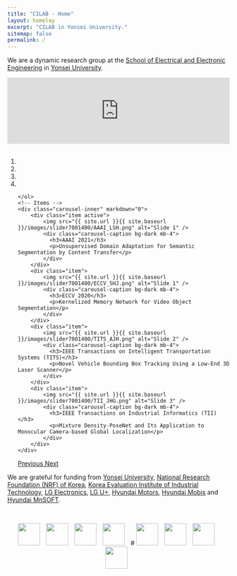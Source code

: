 ```yaml
---
title: "CILAB - Home"
layout: homelay
excerpt: "CILAB in Yonsei University."
sitemap: false
permalink: /
---
```



We are a dynamic research group at the [School of Electrical and Electronic Engineering](https://ee.yonsei.ac.kr/ee_en/index.do) in [Yonsei University](https://ee.yonsei.ac.kr/ee_en/index.do).

<div markdown="0" class="video-container"> 
    <iframe width="100%" src="https://www.youtube.com/embed/nBtD0NP0qrw" frameborder="0" allowfullscreen></iframe>
</div> 
<br/>

<div markdown="0" id="carousel" class="carousel slide" data-ride="carousel" data-interval="5000" data-pause="hover" >
    <!-- Menu -->
    <ol class="carousel-indicators my-4">
        <li data-target="#carousel" data-slide-to="0" class="active"></li>
        <li data-target="#carousel" data-slide-to="1"></li>
        <li data-target="#carousel" data-slide-to="2"></li>
        <li data-target="#carousel" data-slide-to="3"></li>


    </ol>
    <!-- Items -->
    <div class="carousel-inner" markdown="0">
        <div class="item active">
            <img src="{{ site.url }}{{ site.baseurl }}/images/slider7001400/AAAI_LSH.png" alt="Slide 1" />
            <div class="carousel-caption bg-dark mb-4">
              <h3>AAAI 2021</h3>
              <p>Unsupervised Domain Adaptation for Semantic Segmentation by Content Transfer</p>
            </div>
        </div>
        <div class="item">
            <img src="{{ site.url }}{{ site.baseurl }}/images/slider7001400/ECCV_SHJ.png" alt="Slide 1" />
            <div class="carousel-caption bg-dark mb-4">
              <h3>ECCV 2020</h3>
              <p>Kernelized Memory Network for Video Object Segmentation</p>
            </div>
        </div>
        <div class="item">
            <img src="{{ site.url }}{{ site.baseurl }}/images/slider7001400/TITS_AJH.png" alt="Slide 2" />
            <div class="carousel-caption bg-dark mb-4">
              <h3>IEEE Transactions on Intelligent Transportation Systems (TITS)</h3>
              <p>Novel Vehicle Bounding Box Tracking Using a Low-End 3D Laser Scanner</p>
            </div>
        </div>
        <div class="item">
            <img src="{{ site.url }}{{ site.baseurl }}/images/slider7001400/TII_JHG.png" alt="Slide 3" />
            <div class="carousel-caption bg-dark mb-4">
              <h3>IEEE Transactions on Industrial Informatics (TII)</h3>
              <p>Mixture Density-PoseNet and Its Application to Monocular Camera-based Global Localization</p>
            </div>
        </div>
    </div>
  <a class="left carousel-control" href="#carousel" role="button" data-slide="prev">
    <span class="glyphicon glyphicon-chevron-left" aria-hidden="true"></span>
    <span class="sr-only">Previous</span>
  </a>
  <a class="right carousel-control" href="#carousel" role="button" data-slide="next">
    <span class="glyphicon glyphicon-chevron-right" aria-hidden="true"></span>
    <span class="sr-only">Next</span>
  </a>
</div>

We are grateful for funding from [Yonsei University](https://ee.yonsei.ac.kr/ee_en/index.do), [National Research Foundation (NRF) of Korea](https://www.nrf.re.kr/eng/index), [Korea Evaluation Institute of Industrial Technology](https://www.keit.re.kr/eng/), [LG Electronics](https://www.lg.com/us), [LG U+](http://www.uplus.co.kr/com/main/pemain/PeMain.hpi), [Hyundai Motors](https://www.hyundai.com/kr/en/main), [Hyundai Mobis](https://en.mobis.co.kr/main/index.do) and [Hyundai MnSOFT](http://www.hyundai-mnsoft.com/EN/index.mms).
<br/>



<br/>
<div class="container-fluid d-none d-sm-block" style="text-align:center">

  <p><img src="{{ site.url }}{{ site.baseurl }}/images/logopic/logo_yonsei.png" style="height: 50px; margin-right: 10px">
  <img src="{{ site.url }}{{ site.baseurl }}/images/logopic/logo_nrf.jpeg" style="height: 50px; margin-right: 10px">
  <img src="{{ site.url }}{{ site.baseurl }}/images/logopic/logo_keit.jpg" style="height: 50px; margin-right: 10px">
  <img src="{{ site.url }}{{ site.baseurl }}/images/logopic/logo_lge.png" style="height: 50px; margin-right: 10px">
#  <img src="{{ site.url }}{{ site.baseurl }}/images/logopic/logo_lg_uplus.png" style="height: 50px; margin-right: 10px">
  <img src="{{ site.url }}{{ site.baseurl }}/images/logopic/logo_hyundai_motors.jpg" style="height: 50px; margin-right: 10px">
  <img src="{{ site.url }}{{ site.baseurl }}/images/logopic/logo_hyundai_mobis.jpg" style="height: 50px; margin-right: 10px">
  <img src="{{ site.url }}{{ site.baseurl }}/images/logopic/logo_hyundai_mns.png" style="height: 50px; margin-right: 10px"></p>
</div>
<br/>
